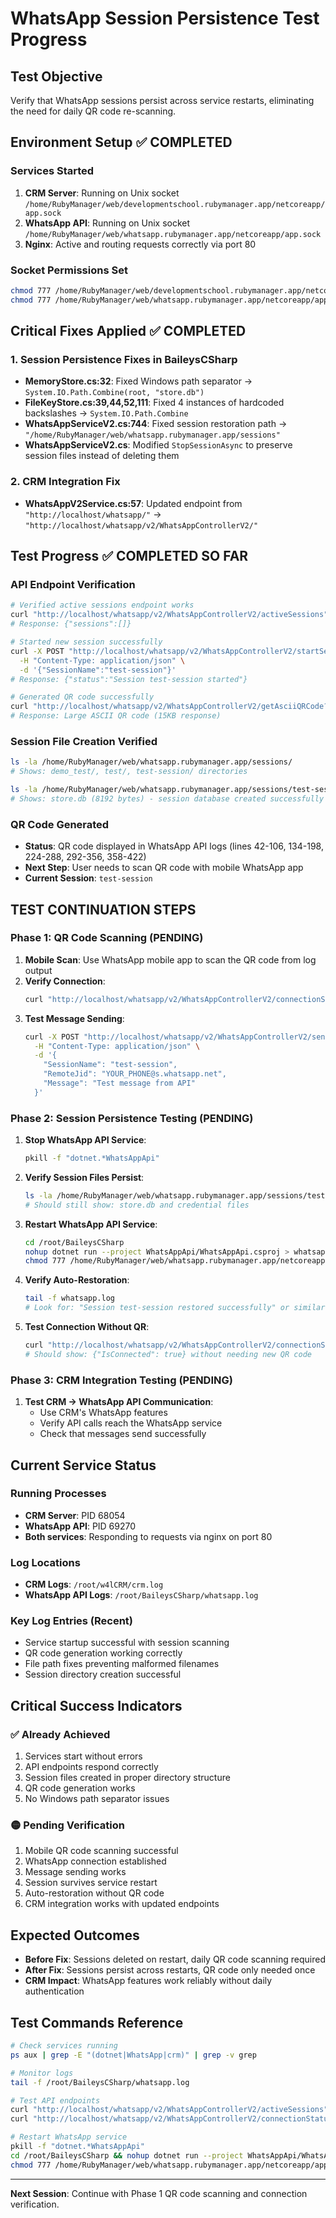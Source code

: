 # WhatsApp Session Persistence Test Progress

## Test Objective
Verify that WhatsApp sessions persist across service restarts, eliminating the need for daily QR code re-scanning.

## Environment Setup ✅ COMPLETED

### Services Started
1. **CRM Server**: Running on Unix socket `/home/RubyManager/web/developmentschool.rubymanager.app/netcoreapp/app.sock`
2. **WhatsApp API**: Running on Unix socket `/home/RubyManager/web/whatsapp.rubymanager.app/netcoreapp/app.sock`
3. **Nginx**: Active and routing requests correctly via port 80

### Socket Permissions Set
```bash
chmod 777 /home/RubyManager/web/developmentschool.rubymanager.app/netcoreapp/app.sock
chmod 777 /home/RubyManager/web/whatsapp.rubymanager.app/netcoreapp/app.sock
```

## Critical Fixes Applied ✅ COMPLETED

### 1. Session Persistence Fixes in BaileysCSharp
- **MemoryStore.cs:32**: Fixed Windows path separator → `System.IO.Path.Combine(root, "store.db")`
- **FileKeyStore.cs:39,44,52,111**: Fixed 4 instances of hardcoded backslashes → `System.IO.Path.Combine`
- **WhatsAppServiceV2.cs:744**: Fixed session restoration path → `"/home/RubyManager/web/whatsapp.rubymanager.app/sessions"`
- **WhatsAppServiceV2.cs**: Modified `StopSessionAsync` to preserve session files instead of deleting them

### 2. CRM Integration Fix
- **WhatsAppV2Service.cs:57**: Updated endpoint from `"http://localhost/whatsapp/"` → `"http://localhost/whatsapp/v2/WhatsAppControllerV2/"`

## Test Progress ✅ COMPLETED SO FAR

### API Endpoint Verification
```bash
# Verified active sessions endpoint works
curl "http://localhost/whatsapp/v2/WhatsAppControllerV2/activeSessions"
# Response: {"sessions":[]}

# Started new session successfully  
curl -X POST "http://localhost/whatsapp/v2/WhatsAppControllerV2/startSession" \
  -H "Content-Type: application/json" \
  -d '{"SessionName":"test-session"}'
# Response: {"status":"Session test-session started"}

# Generated QR code successfully
curl "http://localhost/whatsapp/v2/WhatsAppControllerV2/getAsciiQRCode?sessionName=test-session"
# Response: Large ASCII QR code (15KB response)
```

### Session File Creation Verified
```bash
ls -la /home/RubyManager/web/whatsapp.rubymanager.app/sessions/
# Shows: demo_test/, test/, test-session/ directories

ls -la /home/RubyManager/web/whatsapp.rubymanager.app/sessions/test-session/
# Shows: store.db (8192 bytes) - session database created successfully
```

### QR Code Generated
- **Status**: QR code displayed in WhatsApp API logs (lines 42-106, 134-198, 224-288, 292-356, 358-422)
- **Next Step**: User needs to scan QR code with mobile WhatsApp app
- **Current Session**: `test-session`

## TEST CONTINUATION STEPS

### Phase 1: QR Code Scanning (PENDING)
1. **Mobile Scan**: Use WhatsApp mobile app to scan the QR code from log output
2. **Verify Connection**: 
   ```bash
   curl "http://localhost/whatsapp/v2/WhatsAppControllerV2/connectionStatus?sessionName=test-session"
   ```
3. **Test Message Sending**:
   ```bash
   curl -X POST "http://localhost/whatsapp/v2/WhatsAppControllerV2/sendMessage" \
     -H "Content-Type: application/json" \
     -d '{
       "SessionName": "test-session",
       "RemoteJid": "YOUR_PHONE@s.whatsapp.net",
       "Message": "Test message from API"
     }'
   ```

### Phase 2: Session Persistence Testing (PENDING)
1. **Stop WhatsApp API Service**:
   ```bash
   pkill -f "dotnet.*WhatsAppApi"
   ```
2. **Verify Session Files Persist**:
   ```bash
   ls -la /home/RubyManager/web/whatsapp.rubymanager.app/sessions/test-session/
   # Should still show: store.db and credential files
   ```
3. **Restart WhatsApp API Service**:
   ```bash
   cd /root/BaileysCSharp
   nohup dotnet run --project WhatsAppApi/WhatsAppApi.csproj > whatsapp.log 2>&1 &
   chmod 777 /home/RubyManager/web/whatsapp.rubymanager.app/netcoreapp/app.sock
   ```
4. **Verify Auto-Restoration**:
   ```bash
   tail -f whatsapp.log
   # Look for: "Session test-session restored successfully" or similar
   ```
5. **Test Connection Without QR**:
   ```bash
   curl "http://localhost/whatsapp/v2/WhatsAppControllerV2/connectionStatus?sessionName=test-session"
   # Should show: {"IsConnected": true} without needing new QR code
   ```

### Phase 3: CRM Integration Testing (PENDING)
1. **Test CRM → WhatsApp API Communication**:
   - Use CRM's WhatsApp features
   - Verify API calls reach the WhatsApp service
   - Check that messages send successfully

## Current Service Status

### Running Processes
- **CRM Server**: PID 68054
- **WhatsApp API**: PID 69270
- **Both services**: Responding to requests via nginx on port 80

### Log Locations
- **CRM Logs**: `/root/w4lCRM/crm.log`
- **WhatsApp API Logs**: `/root/BaileysCSharp/whatsapp.log`

### Key Log Entries (Recent)
- Service startup successful with session scanning
- QR code generation working correctly
- File path fixes preventing malformed filenames
- Session directory creation successful

## Critical Success Indicators

### ✅ Already Achieved
1. Services start without errors
2. API endpoints respond correctly
3. Session files created in proper directory structure
4. QR code generation works
5. No Windows path separator issues

### 🟡 Pending Verification
1. Mobile QR code scanning successful
2. WhatsApp connection established
3. Message sending works
4. Session survives service restart
5. Auto-restoration without QR code
6. CRM integration works with updated endpoints

## Expected Outcomes
- **Before Fix**: Sessions deleted on restart, daily QR code scanning required
- **After Fix**: Sessions persist across restarts, QR code only needed once
- **CRM Impact**: WhatsApp features work reliably without daily authentication

## Test Commands Reference
```bash
# Check services running
ps aux | grep -E "(dotnet|WhatsApp|crm)" | grep -v grep

# Monitor logs
tail -f /root/BaileysCSharp/whatsapp.log

# Test API endpoints
curl "http://localhost/whatsapp/v2/WhatsAppControllerV2/activeSessions"
curl "http://localhost/whatsapp/v2/WhatsAppControllerV2/connectionStatus?sessionName=test-session"

# Restart WhatsApp service
pkill -f "dotnet.*WhatsAppApi"
cd /root/BaileysCSharp && nohup dotnet run --project WhatsAppApi/WhatsAppApi.csproj > whatsapp.log 2>&1 &
chmod 777 /home/RubyManager/web/whatsapp.rubymanager.app/netcoreapp/app.sock
```

---

**Next Session**: Continue with Phase 1 QR code scanning and connection verification.